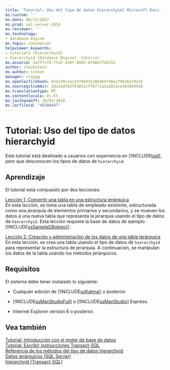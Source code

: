 ```yaml
---
title: 'Tutorial: Uso del tipo de datos hierarchyid| Microsoft Docs'
ms.custom: ''
ms.date: 06/13/2017
ms.prod: sql-server-2014
ms.reviewer: ''
ms.technology:
- database-engine
ms.topic: conceptual
helpviewer_keywords:
- tutorials [hierarchyid]
- hierarchyid [Database Engine], tutorial
ms.assetid: 5a7f7cfd-7faf-439f-8085-8fd6bf7db355
author: stevestein
ms.author: sstein
manager: craigg
ms.openlocfilehash: 62e139c1ac43784d15c0bd64f40acf6636a79e35
ms.sourcegitcommit: 3da2edf82763852cff6772a1a282ace3034b4936
ms.translationtype: MT
ms.contentlocale: es-ES
ms.lasthandoff: 10/02/2018
ms.locfileid: "48208447"
---
```

# <a name="tutorial-using-the-hierarchyid-data-type"></a>Tutorial: Uso del tipo de datos hierarchyid
  Este tutorial está destinado a usuarios con experiencia en [!INCLUDE[tsql](../../includes/tsql-md.md)], pero que desconocen los tipos de datos de `hierarchyid`.  
  
## <a name="what-you-will-learn"></a>Aprendizaje  
 El tutorial está compuesto por dos lecciones:  
  
 [Lección 1: Convertir una tabla en una estructura jerárquica](lesson-1-converting-a-table-to-a-hierarchical-structure.md)  
 En esta lección, se toma una tabla de empleado existente, estructurada como una jerarquía de elementos primarios y secundarios, y se mueven los datos a una nueva tabla que representa la jerarquía usando el tipo de datos de `hierarchyid`. Esta lección requiere la base de datos de ejemplo [!INCLUDE[ssSampleDBobject](../../includes/sssampledbobject-md.md)] .  
  
 [Lección 2: Creación y administración de los datos de una tabla jerárquica](lesson-2-creating-and-managing-data-in-a-hierarchical-table.md)  
 En esta lección, se crea una tabla usando el tipo de datos de `hierarchyid` para representar la estructura de jerarquía. A continuación, se manipulan los datos de la tabla usando los métodos jerárquicos.  
  
## <a name="requirements"></a>Requisitos  
 El sistema debe tener instalado lo siguiente:  
  
-   Cualquier edición de [!INCLUDE[ssKatmai](../../includes/sskatmai-md.md)] o posterior.  
  
-   [!INCLUDE[ssManStudioFull](../../includes/ssmanstudiofull-md.md)] o [!INCLUDE[ssManStudio](../../includes/ssmanstudio-md.md)] Express.  
  
-   Internet Explorer versión 6 o posterior.  
  
## <a name="see-also"></a>Vea también  
 [Tutorial: Introducción con el motor de base de datos](../tutorial-getting-started-with-the-database-engine.md)   
 [Tutorial: Escribir instrucciones Transact-SQL](../../t-sql/tutorial-writing-transact-sql-statements.md)   
 [Referencia de los métodos del tipo de datos hierarchyid](/sql/t-sql/data-types/hierarchyid-data-type-method-reference)   
 [Datos jerárquicos &#40;SQL Server&#41;](../hierarchical-data-sql-server.md)   
 [hierarchyid &#40;Transact-SQL&#41;](/sql/t-sql/data-types/hierarchyid-data-type-method-reference)  
  
  
